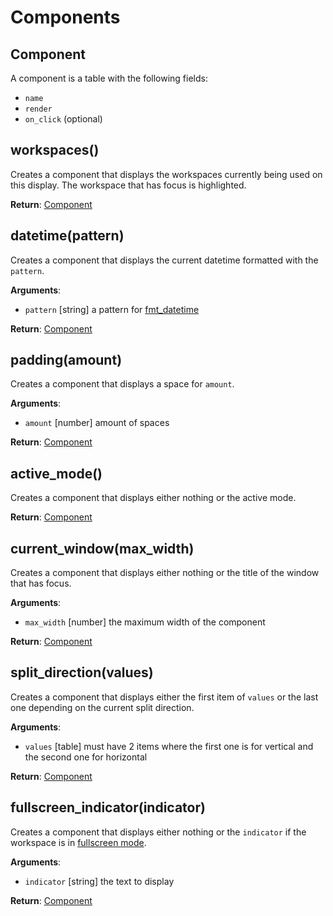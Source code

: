 # Components

## Component

A component is a table with the following fields:
* `name`
* `render`
* `on_click` (optional)

## workspaces()

Creates a component that displays the workspaces currently being used on this display. 
The workspace that has focus is highlighted.

**Return**: [Component](#component)

## datetime(pattern)

Creates a component that displays the current datetime formatted with the `pattern`.

**Arguments**:
* `pattern` [string] a pattern for [fmt_datetime](/api/general#fmt-datetime)

**Return**: [Component](#component)

## padding(amount)

Creates a component that displays a space for `amount`.

**Arguments**:
* `amount` [number] amount of spaces

**Return**: [Component](#component)

## active_mode()

Creates a component that displays either nothing or the active mode.

**Return**: [Component](#component)

## current_window(max_width)

Creates a component that displays either nothing or the title of the window that has focus.

**Arguments**:
* `max_width` [number] the maximum width of the component

**Return**: [Component](#component)

## split_direction(values)

Creates a component that displays either the first item of `values` or the last one depending on the current split direction.

**Arguments**:
* `values` [table] must have 2 items where the first one is for vertical and the second one for horizontal

**Return**: [Component](#component)

## fullscreen_indicator(indicator)

Creates a component that displays either nothing or the `indicator` if the workspace is in [fullscreen mode](/getting-started/fullscreen-mode).

**Arguments**:
* `indicator` [string] the text to display

**Return**: [Component](#component)
